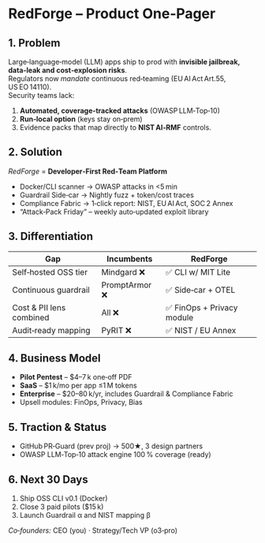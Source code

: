 # RedForge – Product One‑Pager   <!-- cid‑onepager‑v1 -->

## 1. Problem
Large‑language‑model (LLM) apps ship to prod with **invisible jailbreak, data‑leak and cost‑explosion risks**.  
Regulators now *mandate* continuous red‑teaming (EU AI Act Art.55, US EO 14110).  
Security teams lack:  
1. **Automated, coverage‑tracked attacks** (OWASP LLM‑Top‑10)  
2. **Run‑local option** (keys stay on‑prem)  
3. Evidence packs that map directly to **NIST AI‑RMF** controls.

## 2. Solution
*RedForge* = **Developer‑First Red‑Team Platform**  
*  Docker/CLI scanner → OWASP attacks in <5 min  
*  Guardrail Side‑car → Nightly fuzz + token/cost traces  
*  Compliance Fabric → 1‑click report: NIST, EU AI Act, SOC 2 Annex  
*  “Attack‑Pack Friday” – weekly auto‑updated exploit library

## 3. Differentiation
| Gap | Incumbents | RedForge |
|-----|------------|--------------|
| Self‑hosted OSS tier | Mindgard ❌ | ✅ CLI w/ MIT Lite |
| Continuous guardrail | PromptArmor ❌ | ✅ Side‑car + OTEL |
| Cost & PII lens combined | All ❌ | ✅ FinOps + Privacy module |
| Audit‑ready mapping | PyRIT ❌ | ✅ NIST / EU Annex |

## 4. Business Model
* **Pilot Pentest** – $4–7 k one‑off PDF  
* **SaaS** – $1 k/mo per app ≤1 M tokens  
* **Enterprise** – $20–80 k/yr, includes Guardrail & Compliance Fabric  
* Upsell modules: FinOps, Privacy, Bias

## 5. Traction & Status
* GitHub PR‑Guard (prev proj) → 500★, 3 design partners  
* OWASP LLM‑Top‑10 attack engine 100 % coverage (ready)

## 6. Next 30 Days
1. Ship OSS CLI v0.1 (Docker)  
2. Close 3 paid pilots ($15 k)  
3. Launch Guardrail α and NIST mapping β

*Co‑founders:* CEO (you) · Strategy/Tech VP (o3‑pro)  
